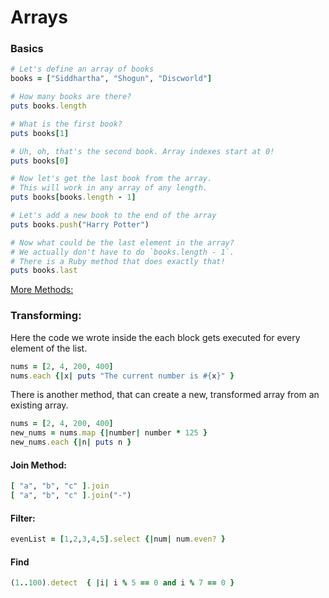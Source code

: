 # Arrays

### Basics

```ruby
# Let's define an array of books
books = ["Siddhartha", "Shogun", "Discworld"]

# How many books are there?
puts books.length

# What is the first book?
puts books[1]

# Uh, oh, that's the second book. Array indexes start at 0!
puts books[0]

# Now let's get the last book from the array.
# This will work in any array of any length.
puts books[books.length - 1]

# Let's add a new book to the end of the array
puts books.push("Harry Potter")

# Now what could be the last element in the array?
# We actually don't have to do `books.length - 1`.
# There is a Ruby method that does exactly that!
puts books.last
```

[More Methods: ](https://docs.ruby-lang.org/en/2.6.0/Array.html)

### Transforming:

Here the code we wrote inside the each block gets executed for every element of the list.

```ruby
nums = [2, 4, 200, 400]
nums.each {|x| puts "The current number is #{x}" }
```

There is another method, that can create a new, transformed array from an existing array.

```ruby
nums = [2, 4, 200, 400]
new_nums = nums.map {|number| number * 125 }
new_nums.each {|n| puts n }
```

#### Join Method:

```ruby
[ "a", "b", "c" ].join
[ "a", "b", "c" ].join("-")
```

#### Filter:

```ruby
evenList = [1,2,3,4,5].select {|num| num.even? }
```

#### Find

```ruby
(1..100).detect  { |i| i % 5 == 0 and i % 7 == 0 }
```
